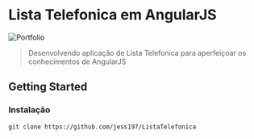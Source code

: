 #  Lista Telefonica em AngularJS
![Portfolio](https://user-images.githubusercontent.com/29994755/86858650-72fd0280-c097-11ea-85e5-646a51b9b759.png)
> Desenvolvendo aplicação de Lista Telefonica para aperfeiçoar os conhecimentos de AngularJS 

##  Getting Started

### Instalação

``` 
git clone https://github.com/jess197/ListaTelefonica
``` 




